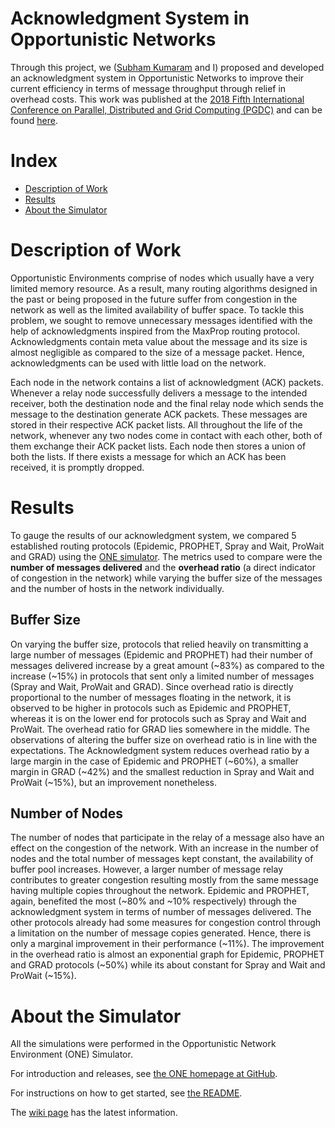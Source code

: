 # Acknowledgment System in Opportunistic Networks

Through this project, we ([Subham Kumaram](https://github.com/shubhamkrm) and I) proposed and developed an acknowledgment system in Opportunistic Networks to improve their current efficiency in terms of message throughput through relief in overhead costs. This work was published at the [2018 Fifth International Conference on Parallel, Distributed and Grid Computing (PGDC)](https://ieeexplore.ieee.org/xpl/conhome/8735657/proceeding) and can be found [here](https://doi.org/10.1109/PDGC.2018.8745876).


# Index

* [Description of Work](#description-of-work)
* [Results](#results)
* [About the Simulator](#about-the-simulator)


# Description of Work

Opportunistic Environments comprise of nodes which usually have a very limited memory resource. As a result, many routing algorithms designed in the past or being proposed in the future suffer from congestion in the network as well as the limited availability of buffer space. To tackle this problem, we sought to remove unnecessary messages identified with the help of acknowledgments inspired from the MaxProp routing protocol. Acknowledgments contain meta value about the message and its size is almost negligible as compared to the size of a message packet. Hence, acknowledgments can be used with little load on the network.

Each node in the network contains a list of acknowledgment (ACK) packets. Whenever a relay node successfully delivers a message to the intended receiver, both the destination node and the final relay node which sends the message to the destination generate ACK packets. These messages are stored in their respective ACK packet lists. All throughout the life of the network, whenever any two nodes come in contact with each other, both of them exchange their ACK packet lists. Each node then stores a union of both the lists. If there exists a message for which an ACK has been received, it is promptly dropped.


# Results

To gauge the results of our acknowledgment system, we compared 5 established routing protocols (Epidemic, PROPHET, Spray and Wait, ProWait and GRAD) using the [ONE simulator](#about-the-simulator). The metrics used to compare were the **number of messages delivered** and the **overhead ratio** (a direct indicator of congestion in the network) while varying the buffer size of the messages and the number of hosts in the network individually. 

## Buffer Size

On varying the buffer size, protocols that relied heavily on transmitting a large number of messages (Epidemic and PROPHET) had their number of messages delivered increase by a great amount (\~83%) as compared to the increase (\~15%) in protocols that sent only a limited number of messages (Spray and Wait, ProWait and GRAD). Since overhead ratio is directly proportional to the number of messages floating in the network, it is observed to be higher in protocols such as Epidemic and PROPHET, whereas it is on the lower end for protocols such as Spray and Wait and ProWait. The overhead ratio for GRAD lies somewhere in the middle. The observations of altering the buffer size on overhead ratio is in line with the expectations. The Acknowledgment system reduces overhead ratio by a large margin in the case of Epidemic and PROPHET (\~60%), a smaller margin in GRAD (\~42%) and the smallest reduction in Spray and Wait and ProWait (\~15%), but an improvement nonetheless.

## Number of Nodes

The number of nodes that participate in the relay of a message also have an effect on the congestion of the network. With an increase in the number of nodes and the total number of messages kept constant, the availability of buffer pool increases. However, a larger number of message relay contributes to greater congestion resulting mostly from the same message having multiple copies throughout the network. Epidemic and PROPHET, again, benefited the most (\~80% and \~10% respectively) through the acknowledgment system in terms of number of messages delivered. The other protocols already had some measures for congestion control through a limitation on the number of message copies generated. Hence, there is only a marginal improvement in their performance (\~11%). The improvement in the overhead ratio is almost an exponential graph for Epidemic, PROPHET and GRAD protocols (\~50%) while its about constant for Spray and Wait and ProWait (\~15%).


# About the Simulator

All the simulations were performed in the Opportunistic Network Environment (ONE) Simulator. 

For introduction and releases, see [the ONE homepage at GitHub](http://akeranen.github.io/the-one/).

For instructions on how to get started, see [the README](https://github.com/akeranen/the-one/wiki/README).

The [wiki page](https://github.com/akeranen/the-one/wiki) has the latest information.

